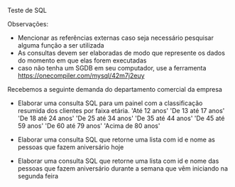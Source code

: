 Teste de SQL

Observações:
- Mencionar as referências externas caso seja necessário pesquisar alguma função a ser utilizada
- As consultas devem ser elaboradas de modo que represente os dados do momento em que elas forem executadas
- caso não tenha um SGDB em seu computador, use a ferramenta https://onecompiler.com/mysql/42m7j2euy

Recebemos a seguinte demanda do departamento comercial da empresa

- Elaborar uma consulta SQL para um painel com a classificação resumida dos clientes por faixa etária.
'Até 12 anos'
'De 13 até 17 anos'
'De 18 até 24 anos'
'De 25 até 34 anos'
'De 35 até 44 anos'
'De 45 até 59 anos'
'De 60 até 79 anos'
'Acima de 80 anos'

- Elaborar uma consulta SQL que retorne uma lista com id e nome as pessoas que fazem aniversário hoje

- Elaborar uma consulta SQL que retorne uma lista com id e nome das pessoas que fazem aniversário durante a semana que vêm
iniciando na segunda feira